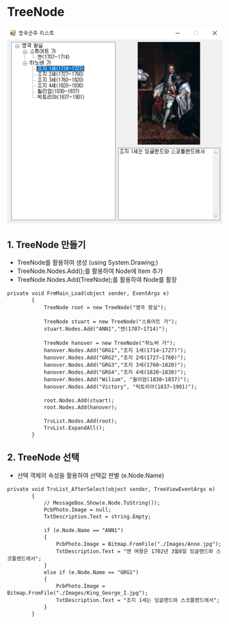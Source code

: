 # TreeNode

<kbd>![TreeNode](/Capture/WinForm/TreeNode.PNG "트리노드")</kbd>

## 1. TreeNode 만들기

- TreeNode를 활용하여 생성 (using System.Drawing;)
- TreeNode.Nodes.Add();를 활용하여 Node에 Item 추가
- TreeNode.Nodes.Add(TreeNode);를 활용하여 Node를 활장
```
private void FrmMain_Load(object sender, EventArgs e)
        {
            TreeNode root = new TreeNode("영국 왕실");

            TreeNode stuart = new TreeNode("스튜어트 가");
            stuart.Nodes.Add("ANN1","앤(1707~1714)");

            TreeNode hanover = new TreeNode("하노버 가");
            hanover.Nodes.Add("GRG1","조지 1세(1714~1727)");
            hanover.Nodes.Add("GRG2","조지 2세(1727~1760)");
            hanover.Nodes.Add("GRG3","조지 3세(1760~1820)");
            hanover.Nodes.Add("GRG4","조지 4세(1820~1830)");
            hanover.Nodes.Add("Wilium", "윌리엄(1830~1837)");
            hanover.Nodes.Add("Victory", "빅토리아(1837~1901)");

            root.Nodes.Add(stuart);
            root.Nodes.Add(hanover);

            TrvList.Nodes.Add(root);
            TrvList.ExpandAll();
        }
```

## 2. TreeNode 선택

- 선택 객체의 속성을 활용하여 선택값 판별 (e.Node.Name)
```
private void TrvList_AfterSelect(object sender, TreeViewEventArgs e)
        {
            // MessageBox.Show(e.Node.ToString());
            PcbPhoto.Image = null;
            TxtDescription.Text = string.Empty;

            if (e.Node.Name == "ANN1")
            {
                PcbPhoto.Image = Bitmap.FromFile("./Images/Anne.jpg");
                TxtDescription.Text = "앤 여왕은 1702년 3월8일 잉글랜드와 스코틀랜드에서";
            }
            else if (e.Node.Name == "GRG1")
            {
                PcbPhoto.Image = Bitmap.FromFile("./Images/King_George_I.jpg");
                TxtDescription.Text = "조지 1세는 잉글랜드와 스코틀랜드에서";
            }
        }
```

